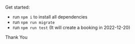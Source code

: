 Get started:

- run `npm i` to install all dependencies
- run `npm run migrate`
- run `npm run test` (It will create a booking in 2022-12-20)

Thank You